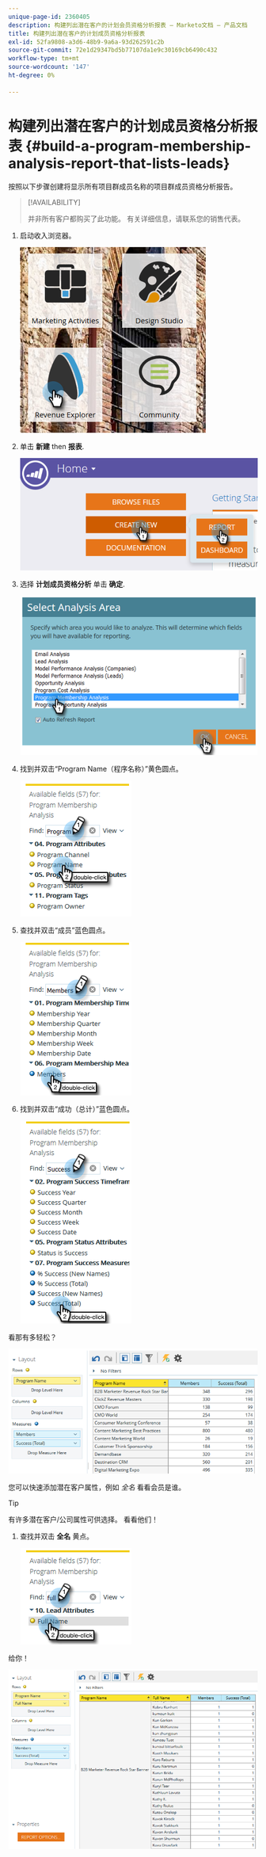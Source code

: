 ```yaml
---
unique-page-id: 2360405
description: 构建列出潜在客户的计划会员资格分析报表 — Marketo文档 — 产品文档
title: 构建列出潜在客户的计划成员资格分析报表
exl-id: 52fa9808-a3d6-48b9-9a6a-93d262591c2b
source-git-commit: 72e1d29347bd5b77107da1e9c30169cb6490c432
workflow-type: tm+mt
source-wordcount: '147'
ht-degree: 0%

---
```


# 构建列出潜在客户的计划成员资格分析报表 {#build-a-program-membership-analysis-report-that-lists-leads}

按照以下步骤创建将显示所有项目群成员名称的项目群成员资格分析报告。

>[!AVAILABILITY]
>
>并非所有客户都购买了此功能。 有关详细信息，请联系您的销售代表。

1. 启动收入浏览器。

   ![](assets/one.png)

1. 单击 **新建** then **报表**.

   ![](assets/two.png)

1. 选择 **计划成员资格分析** 单击 **确定**.

   ![](assets/three.png)

1. 找到并双击“Program Name（程序名称）”黄色圆点。

   ![](assets/four.png)

1. 查找并双击“成员”蓝色圆点。

   ![](assets/five.png)

1. 找到并双击“成功（总计）”蓝色圆点。

   ![](assets/six.png)

看那有多轻松？

![](assets/seven.png)

您可以快速添加潜在客户属性，例如 _全名_ 看看会员是谁。

>[!TIP]
>
>有许多潜在客户/公司属性可供选择。 看看他们！

1. 查找并双击 **全名** 黄点。

   ![](assets/eight.png)

给你！

![](assets/nine.png)
